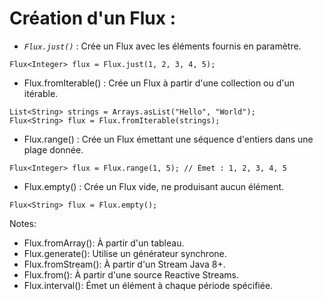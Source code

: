 <!-- .slide: -->

# Création d'un Flux :

* _`Flux.just()`_ : Crée un Flux avec les éléments fournis en paramètre.
```java[]
Flux<Integer> flux = Flux.just(1, 2, 3, 4, 5);
```
* Flux.fromIterable() : Crée un Flux à partir d'une collection ou d'un itérable.
```java[]
List<String> strings = Arrays.asList("Hello", "World");
Flux<String> flux = Flux.fromIterable(strings);
```
* Flux.range() : Crée un Flux émettant une séquence d'entiers dans une plage donnée.
```java[]
Flux<Integer> flux = Flux.range(1, 5); // Émet : 1, 2, 3, 4, 5
```
* Flux.empty() : Crée un Flux vide, ne produisant aucun élément.
```java[]
Flux<String> flux = Flux.empty();
```

Notes:
- Flux.fromArray(): À partir d'un tableau.
- Flux.generate(): Utilise un générateur synchrone.
- Flux.fromStream(): À partir d'un Stream Java 8+.
- Flux.from(): À partir d'une source Reactive Streams.
- Flux.interval(): Émet un élément à chaque période spécifiée.



